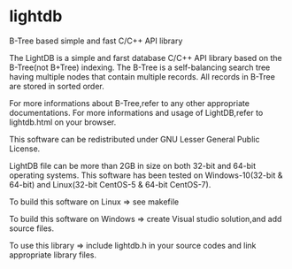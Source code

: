 # lightdb
B-Tree based simple and fast C/C++ API library

The LightDB is a simple and farst database C/C++ API library based on the B-Tree(not B+Tree) indexing.
The B-Tree is a self-balancing search tree having multiple nodes that contain multiple records.
All records in B-Tree are stored in sorted order. 

For more informations about B-Tree,refer to any other appropriate documentations.
For more informations and usage of LightDB,refer to lightdb.html on your browser.

This software can be redistributed under GNU Lesser General Public License.

LightDB file can be more than 2GB in size on both 32-bit and 64-bit operating systems.
This software has been tested on Windows-10(32-bit & 64-bit) and Linux(32-bit CentOS-5 & 64-bit CentOS-7).

To build this software on Linux => see makefile 
  
To build this software on Windows => create Visual studio solution,and add source files.

To use this library => include lightdb.h in your source codes and link appropriate library files.
